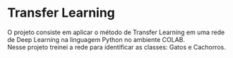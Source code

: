 # Transfer Learning

O projeto consiste em aplicar o método de Transfer Learning em uma rede de Deep Learning na linguagem Python no ambiente COLAB.  
Nesse projeto treinei a rede para identificar as classes: Gatos e Cachorros. 

